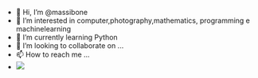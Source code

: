 - 👋 Hi, I’m @massibone
- 👀 I’m interested in computer,photography,mathematics, programming e machinelearning
- 🌱 I’m currently learning Python
- 💞️ I’m looking to collaborate on ...
- 📫 How to reach me ...
- ![](https://komarev.com/ghpvc/?username=massibone&color=brightgreen&style=flat-square&label=Profile+Views)
<!---
massibone/massibone is a ✨ special ✨ repository because its `README.md` (this file) appears on your GitHub profile.
You can click the Preview link to take a look at your changes.
--->
